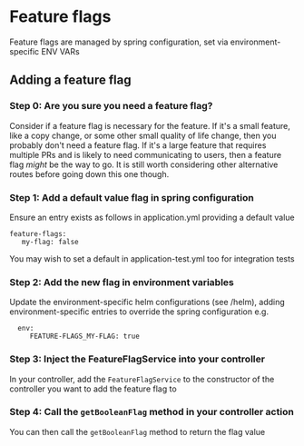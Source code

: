 # Feature flags

Feature flags are managed by spring configuration, set via environment-specific ENV VARs

## Adding a feature flag

### Step 0: Are you sure you need a feature flag?

Consider if a feature flag is necessary for the feature. If it's a small feature, like
a copy change, or some other small quality of life change, then you probably don't need a
feature flag. If it's a large feature that requires multiple PRs and is likely to need
communicating to users, then a feature flag _might_ be the way to go. It is still worth
considering other alternative routes before going down this one though.

### Step 1: Add a default value flag in spring configuration

Ensure an entry exists as follows in application.yml providing a default value

```
feature-flags:
   my-flag: false
```

You may wish to set a default in application-test.yml too for integration tests

### Step 2: Add the new flag in environment variables

Update the environment-specific helm configurations (see /helm), adding
environment-specific entries to override the spring configuration e.g.

```values-development.yml:
  env:
     FEATURE-FLAGS_MY-FLAG: true
```

### Step 3: Inject the FeatureFlagService into your controller

In your controller, add the `FeatureFlagService` to the constructor of the controller
you want to add the feature flag to

### Step 4: Call the `getBooleanFlag` method in your controller action

You can then call the `getBooleanFlag` method to return the flag value

